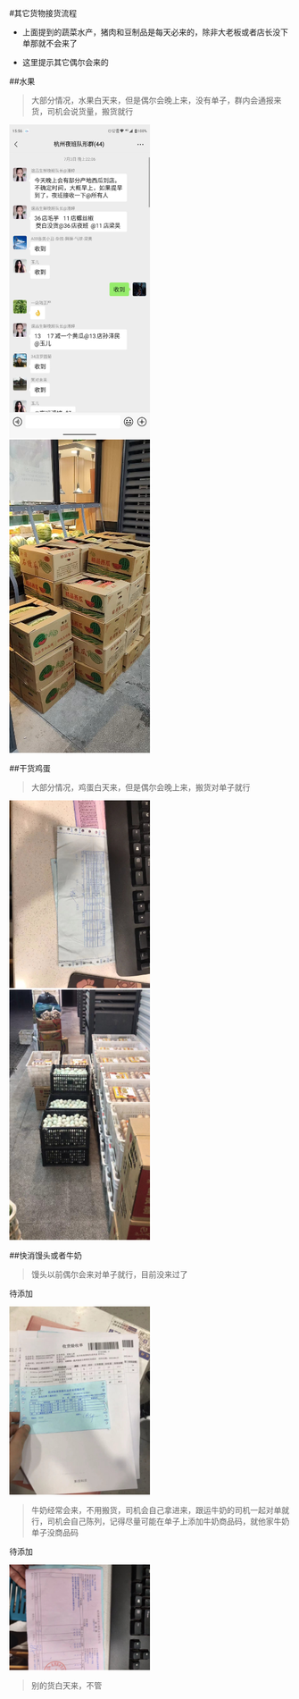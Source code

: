 #其它货物接货流程

* 上面提到的蔬菜水产，猪肉和豆制品是每天必来的，除非大老板或者店长没下单那就不会来了

* 这里提示其它偶尔会来的


##水果

> 大部分情况，水果白天来，但是偶尔会晚上来，没有单子，群内会通报来货，司机会说货量，搬货就行

<img src="../resources/教程西瓜到货群内通知.jpeg" width="50%" >

<img src="../resources/教程西瓜到货.jpeg" width="50%" >

##干货鸡蛋
> 大部分情况，鸡蛋白天来，但是偶尔会晚上来，搬货对单子就行

<img src="../resources/教程干货鸡蛋收货单.jpeg" width="50%" >

<img src="../resources/教程干货鸡蛋到货.jpeg" width="50%" >


##快消馒头或者牛奶
> 馒头以前偶尔会来对单子就行，目前没来过了

待添加

<img src="../resources/教程快消馒头收货单.jpeg" width="50%" >


> 牛奶经常会来，不用搬货，司机会自己拿进来，跟运牛奶的司机一起对单就行，司机会自己陈列，记得尽量可能在单子上添加牛奶商品码，就他家牛奶单子没商品码
 
待添加

<img src="../resources/教程快消牛奶收货单.jpeg" width="50%" >

> 别的货白天来，不管


